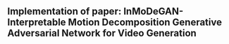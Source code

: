 ## Implementation of paper: InMoDeGAN-Interpretable Motion Decomposition Generative Adversarial Network for Video Generation
